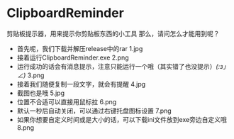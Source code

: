 # ClipboardReminder
剪贴板提示器，用来提示你剪贴板东西的小工具
那么，请问怎么才能用到呢？
* 首先呢，我们下载并解压release中的rar
1.jpg
* 接着运行ClipboardReminder.exe
2.png
* 运行成功的话会有消息提示，注意只能运行一个哦（其实错了也没提示）_(:з」∠)_
3.png
* 接着我们随便复制一段文字，就会有提醒
4.jpg
* 截图也是哦
5.jpg
* 位置不合适可以直接用鼠标拉
6.png
* 默认一秒后自动关闭，可以通过右键托盘图标设置
7.png
* 如果你想要自定义时间或是大小的话，可以下载ini文件放到exe旁边自定义哦
8.png
